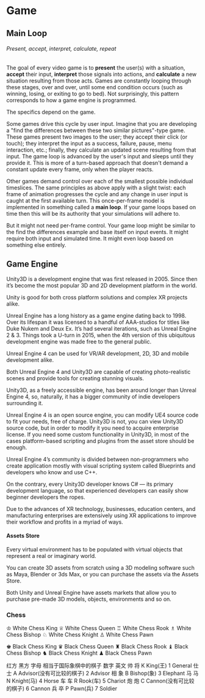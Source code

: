 # Game

## Main Loop

###### Present, accept, interpret, calculate, repeat

The goal of every video game is to **present** the user(s) with a situation, **accept** their input, **interpret** those signals into actions, and **calculate** a new situation resulting from those acts. Games are constantly looping through these stages, over and over, until some end condition occurs (such as winning, losing, or exiting to go to bed). Not surprisingly, this pattern corresponds to how a game engine is programmed.

The specifics depend on the game.

Some games drive this cycle by user input. Imagine that you are developing a "find the differences between these two similar pictures"-type game. These games present two images to the user; they accept their click (or touch); they interpret the input as a success, failure, pause, menu interaction, etc.; finally, they calculate an updated scene resulting from that input. The game loop is advanced by the user's input and sleeps until they provide it. This is more of a turn-based approach that doesn't demand a constant update every frame, only when the player reacts.

Other games demand control over each of the smallest possible individual timeslices. The same principles as above apply with a slight twist: each frame of animation progresses the cycle and any change in user input is caught at the first available turn. This once-per-frame model is implemented in something called a **main loop**. If your game loops based on time then this will be its authority that your simulations will adhere to.

But it might not need per-frame control. Your game loop might be similar to the find the differences example and base itself on input events. It might require both input and simulated time. It might even loop based on something else entirely.

## Game Engine

Unity3D is a development engine that was first released in 2005. Since then it’s become the most popular 3D and 2D development platform in the world.

Unity is good for both cross platform solutions and complex XR projects alike.

Unreal Engine has a long history as a game engine dating back to 1998. Over its lifespan it was licensed to a handful of AAA-studios for titles like Duke Nukem and Deux Ex. It’s had several iterations, such as Unreal Engine 2 & 3. Things took a U-turn in 2015, when the 4th version of this ubiquitous development engine was made free to the general public.

Unreal Engine 4 can be used for VR/AR development, 2D, 3D and mobile development alike.

Both Unreal Engine 4 and Unity3D are capable of creating photo-realistic scenes and provide tools for creating stunning visuals.

Unity3D, as a freely accessible engine, has been around longer than Unreal Engine 4, so, naturally, it has a bigger community of indie developers surrounding it.

Unreal Engine 4 is an open source engine, you can modify UE4 source code to fit your needs, free of charge. Unity3D is not, you can view Unity3D source code, but in order to modify it you need to acquire enterprise license. If you need some custom functionality in Unity3D, in most of the cases platform-based scripting and plugins from the asset store should be enough.

Unreal Engine 4’s community is divided between non-programmers who create application mostly with visual scripting system called Blueprints and developers who know and use C++.

On the contrary, every Unity3D developer knows C# — its primary development language, so that experienced developers can easily show beginner developers the ropes.

Due to the advances of XR technology, businesses, education centers, and manufacturing enterprises are extensively using XR applications to improve their workflow and profits in a myriad of ways.

#### Assets Store

Every virtual environment has to be populated with virtual objects that represent a real or imaginary world.

You can create 3D assets from scratch using a 3D modeling software such as Maya, Blender or 3ds Max, or you can purchase the assets via the Assets Store.

Both Unity and Unreal Engine have assets markets that allow you to purchase pre-made 3D models, objects, environments and so on.

### Chess

♔ White Chess King
♕ White Chess Queen
♖ White Chess Rook
♗ White Chess Bishop
♘ White Chess Knight
♙ White Chess Pawn

♚ Black Chess King
♛ Black Chess Queen
♜ Black Chess Rook
♝ Black Chess Bishop
♞ Black Chess Knight
♟ Black Chess Pawn

红方 黑方 字母 相当于国际象棋中的棋子 数字 英文
帅 将 K King(王) 1 General
仕 士 A Advisor(没有可比较的棋子) 2 Advisor
相 象 B Bishop(象) 3 Elephant
马 马 N Knight(马) 4 Horse
车 车 R Rook(车) 5 Chariot
炮 炮 C Cannon(没有可比较的棋子) 6 Cannon
兵 卒 P Pawn(兵) 7 Soldier
